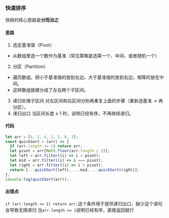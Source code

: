 ### 快速排序

快排的核心思路是**分而治之**

#### 思路

1. 选定基准值（Pivot）

- 从数组里选一个数作为基准（常见策略是选第一个、中间、或者随机一个）

2. 分区（Partition）

- 遍历数组，把小于基准值的放到左边，大于基准值的放到右边，相等的放在中间。
- 这样数组就被分成了左右两个子区间。

3. 递归处理子区间
   对左区间和右区间分别再重复上面的步骤（重新选基准 → 再分区）。
4. 递归出口
   当区间长度 ≤ 1 时，说明已经有序，不再继续递归。

#### 代码

```js
let arr = [4, 2, 4, 1, 5, 6, 3];
const quickSort = (arr) => {
  if (arr.length <= 1) return arr;
  let pivot = arr[Math.floor(arr.length / 2)];
  let left = arr.filter((i) => i < pivot);
  let mid = arr.filter((i) => i === pivot);
  let right = arr.filter((i) => i > pivot);
  return [...quickSort(left), ...mid, ...quickSort(right)];
};
console.log(quickSort(arr));
```

#### 出错点

`if (arr.length <= 1) return arr;`这个条件用于提供递归出口，缺少这个语句会导致无限递归
当`arr.length <= 1`说明已经有序，直接返回就行
